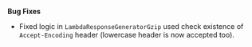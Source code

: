 **Bug Fixes**

* Fixed logic in `LambdaResponseGeneratorGzip` used check existence of `Accept-Encoding` header (lowercase header is now accepted too).